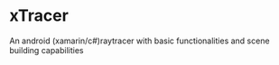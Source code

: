 # xTracer
An android (xamarin/c#)raytracer with basic functionalities and scene building capabilities
